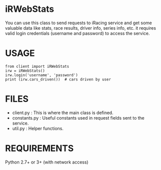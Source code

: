 iRWebStats
==========

You can use this class to send requests to iRacing service and get some valuable data like stats, race results, driver info, series info, etc. it requires valid login credentials (username and password) to access the service. 

USAGE
=====

    from client import iRWebStats
    irw = iRWebStats()
    irw.login('username', 'password')
    print (irw.cars_driven())  # cars driven by user

FILES
=====

- client.py : This is where the main class is defined.
- constants.py : Useful constants used in request fields sent to the service.
- util.py : Helper functions.

REQUIREMENTS
============

Python 2.7+ or 3+ (with network access)